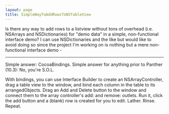 ```yaml
---
layout: page
title: SimpleWayToAddRowsToNSTableView
---
```


Is there any way to add rows to a listview without tons of overhead (i.e. NSArrays and NSDictionaries) for "demo data" in a simple, non-functional interface demo? I can use NSDictionaries and the like but would like to avoid doing so since the project I'm working on is nothing but a mere non-functional interface demo -

----

Simple answer: CocoaBindings. Simple answer for anything prior to Panther (10.3): No, you're S.O.L.

With bindings, you can use Interface Builder to create an NSArrayController, drag a table view to the window, and bind each column in the table to its arrangedObjects. Drag an Add and Delete button to the window and connect them to the array controller's add: and remove: outlets. Run it, click the add button and a (blank) row is created for you to edit. Lather. Rinse. Repeat.


